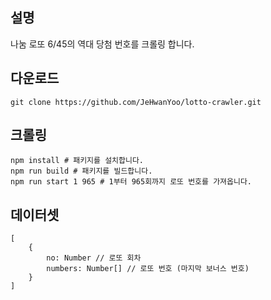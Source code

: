 ## 설명

나눔 로또 6/45의 역대 당첨 번호를 크롤링 합니다.

## 다운로드

```
git clone https://github.com/JeHwanYoo/lotto-crawler.git
```

## 크롤링

```
npm install # 패키지를 설치합니다.
npm run build # 패키지를 빌드합니다.
npm run start 1 965 # 1부터 965회까지 로또 번호를 가져옵니다.
```

## 데이터셋

```
[
    {
        no: Number // 로또 회차
        numbers: Number[] // 로또 번호 (마지막 보너스 번호)
    }
]
```

